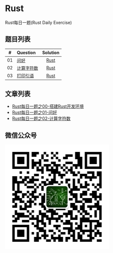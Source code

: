 # Rust
Rust每日一题(Rust Daily Exercise)


## 题目列表

|  #   | Question                                 |     Solution     |
| :--: | :--------------------------------------- | :--------------: |
|  01  | [问好](01/)                      | [Rust](01/01.rs) |
|  02  | [计算字符数](02/) | [Rust](02/02.rs) |
|  03  | [打印引语](03/) | [Rust](03/03.rs) |




## 文章列表

- [Rust每日一题之00-搭建Rust开发环境](https://mp.weixin.qq.com/s/ARXFp3mqxPEShoWplZfdVQ)
- [Rust每日一题之01-问好](https://mp.weixin.qq.com/s/D4Hi3PmNXZeySC46eAw0FQ)
- [Rust每日一题之02-计算字符数](https://mp.weixin.qq.com/s/LrOTKFeWFXoP23RwkyTo_Q)





## 微信公众号

![](qrcode.jpg)
